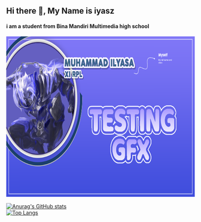 ## Hi there 👋, My Name is iyasz
#### i am a student from Bina Mandiri Multimedia high school
<center><img src="bg.png" width="900" height="430"></center>

[![Anurag's GitHub stats](https://github-readme-stats.vercel.app/api?username=iyasz)](https://github.com/anuraghazra/github-readme-stats)
<br>
[![Top Langs](https://github-readme-stats.vercel.app/api/top-langs/?username=iyasz)](https://github.com/anuraghazra/github-readme-stats)
